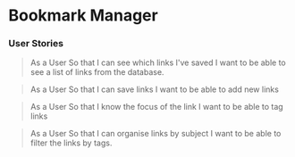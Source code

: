 # Bookmark Manager

### User Stories

> As a User
> So that I can see which links I've saved
> I want to be able to see a list of links from the database.

> As a User
> So that I can save links
> I want to be able to add new links

> As a User
> So that I know the focus of the link
> I want to be able to tag links

> As a User
> So that I can organise links by subject
> I want to be able to filter the links by tags.